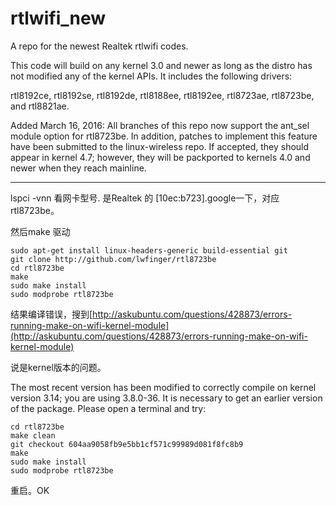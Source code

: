 rtlwifi_new
===========

A repo for the newest Realtek rtlwifi codes.

This code will build on any kernel 3.0 and newer as long as the distro has not modified
any of the kernel APIs. It includes the following drivers:

rtl8192ce, rtl8192se, rtl8192de, rtl8188ee, rtl8192ee, rtl8723ae, rtl8723be, and rtl8821ae.

Added March 16, 2016: All branches of this repo now support the ant_sel module option
for rtl8723be. In addition, patches to implement this feature have been submitted
to the linux-wireless repo. If accepted, they should appear in kernel 4.7; however,
they will be packported to kernels 4.0 and newer when they reach mainline.

---
lspci -vnn 看网卡型号. 是Realtek 的 [10ec:b723].google一下，对应rtl8723be。

然后make 驱动

```shell
sudo apt-get install linux-headers-generic build-essential git
git clone http://github.com/lwfinger/rtl8723be
cd rtl8723be
make
sudo make install
sudo modprobe rtl8723be
```

结果编译错误，搜到[http://askubuntu.com/questions/428873/errors-running-make-on-wifi-kernel-module](http://askubuntu.com/questions/428873/errors-running-make-on-wifi-kernel-module)

说是kernel版本的问题。

The most recent version has been modified to correctly compile on kernel version 3.14; you are using 3.8.0-36. It is necessary to get an earlier version of the package. Please open a terminal and try:

```shell
cd rtl8723be
make clean
git checkout 604aa9058fb9e5bb1cf571c99989d081f8fc8b9
make
sudo make install
sudo modprobe rtl8723be
```

重启。OK
